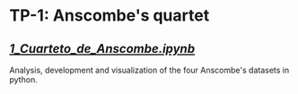 # TP-1: Anscombe's quartet

## [*1_Cuarteto_de_Anscombe.ipynb*](https://github.com/Alejandro-ZZ/Machine-Learning-UNS/blob/master/TP-1/1_Cuarteto_de_Anscombe.ipynb)

Analysis, development and visualization of the four Anscombe's datasets in python.
